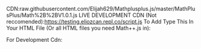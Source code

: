 CDN:raw.githubusercontent.com/Elijah629/Mathplusplus.js/master/MathPlusPlus/Math%2B%2BV1.0.1.js
LIVE DEVELOPMENT CDN (Not reccomended):https://testing.eliozcan.repl.co/script.js
To Add Type This In Your HTML File (Or all HTML files you need Math++.js in):
<script src="raw.githubusercontent.com/Elijah629/Mathplusplus.js/master/MathPlusPlus/Math%2B%2BV1.0.1.js"></script>
For Development Cdn:
<script src="https://testing.eliozcan.repl.co/script.js"></script>
